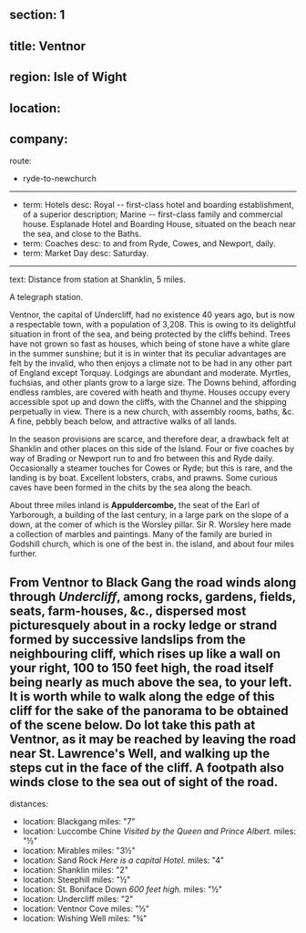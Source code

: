 section: 1
----
title: Ventnor
----
region: Isle of Wight
----
location: 
----
company:
----
route:
- ryde-to-newchurch
----
- term: Hotels
  desc: Royal -- first-class hotel and boarding establishment, of a superior description; Marine -- first-class family and commercial house. Esplanade Hotel and Boarding House, situated on the beach near the sea, and close to the Baths.
- term: Coaches
  desc: to and from Ryde, Cowes, and Newport, daily.
- term: Market Day
  desc: Saturday.
----
text: Distance from station at Shanklin, 5 miles.

A telegraph station.

Ventnor, the capital of Undercliff, had no existence 40 years ago, but is now a respectable town, with a population of 3,208. This is owing to its delightful situation in front of the sea, and being protected by the cliffs behind. Trees have not grown so fast as houses, which being of stone have a white glare in the summer sunshine; but it is in winter that its peculiar advantages are felt by the invalid, who then enjoys a climate not to be had in any other part of England except Torquay. Lodgings are abundant and moderate. Myrtles, fuchsias, and other plants grow to a large size. The Downs behind, affording endless rambles, are covered with heath and thyme. Houses occupy every accessible spot up and down the cliffs, with the Channel and the shipping perpetually in view. There is a new church, with assembly rooms, baths, &c. A fine, pebbly beach below, and attractive walks of all lands.

In the season provisions are scarce, and therefore dear, a drawback felt at Shanklin and other places on this side of the Island. Four or five coaches by way of Brading or Newport run to and fro between this and Ryde daily. Occasionally a steamer touches for Cowes or Ryde; but this is rare, and the landing is by boat. Excellent lobsters, crabs, and prawns. Some curious caves have been formed in the chits by the sea along the beach.

About three miles inland is **Appuldercombe,** the seat of the Earl of Yarborough, a building of the last century, in a large park on the slope of a down, at the comer of which is the Worsley pillar. Sir R. Worsley here made a collection of marbles and paintings. Many of the family are buried in Godshill church, which is one of the best in. the island, and about four miles further.

From Ventnor to Black Gang the road winds along through *Undercliff*, among rocks, gardens, fields, seats, farm-houses, &c., dispersed most picturesquely about in a rocky ledge or strand formed by successive landslips from the neighbouring cliff, which rises up like a wall on your right, 100 to 150 feet high, the road itself being nearly as much above the sea, to your left. It is worth while to walk along the edge of this cliff for the sake of the panorama to be obtained of the scene below. Do lot take this path at Ventnor, as it may be reached by leaving the road near St. Lawrence's Well, and walking up the steps cut in the face of the cliff. A footpath also winds close to the sea out of sight of the road.
----
distances:
- location: Blackgang
  miles: "7"
- location: Luccombe Chine *Visited by the Queen and Prince Albert.*
  miles: "½"
- location: Mirables
  miles: "3½"
- location: Sand Rock *Here is a capital Hotel.*
  miles: "4"
- location: Shanklin
  miles: "2"
- location: Steephill
  miles: "½"
- location: St. Boniface Down *600 feet high.*
  miles: "½"
- location: Undercliff
  miles: "2"
- location: Ventnor Cove
  miles: "½"
- location: Wishing Well
  miles: "¾"
